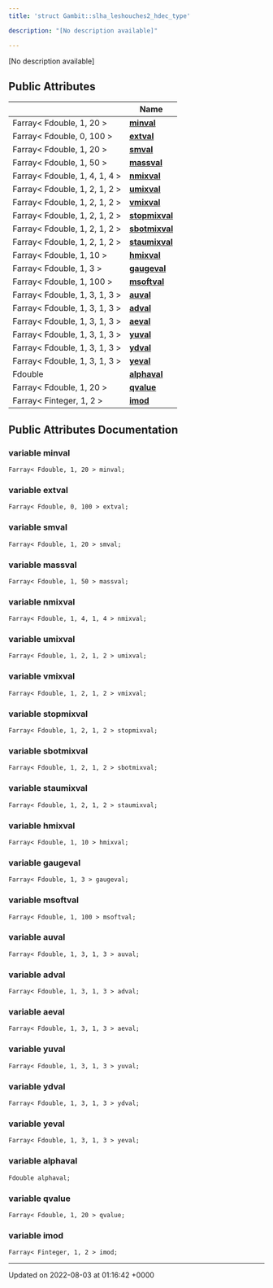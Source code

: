 ```yaml
---
title: 'struct Gambit::slha_leshouches2_hdec_type'

description: "[No description available]"

---
```









[No description available]

## Public Attributes

|                | Name           |
| -------------- | -------------- |
| Farray< Fdouble, 1, 20 > | **[minval](/documentation/code/main/classes/structgambit_1_1slha__leshouches2__hdec__type/#variable-minval)**  |
| Farray< Fdouble, 0, 100 > | **[extval](/documentation/code/main/classes/structgambit_1_1slha__leshouches2__hdec__type/#variable-extval)**  |
| Farray< Fdouble, 1, 20 > | **[smval](/documentation/code/main/classes/structgambit_1_1slha__leshouches2__hdec__type/#variable-smval)**  |
| Farray< Fdouble, 1, 50 > | **[massval](/documentation/code/main/classes/structgambit_1_1slha__leshouches2__hdec__type/#variable-massval)**  |
| Farray< Fdouble, 1, 4, 1, 4 > | **[nmixval](/documentation/code/main/classes/structgambit_1_1slha__leshouches2__hdec__type/#variable-nmixval)**  |
| Farray< Fdouble, 1, 2, 1, 2 > | **[umixval](/documentation/code/main/classes/structgambit_1_1slha__leshouches2__hdec__type/#variable-umixval)**  |
| Farray< Fdouble, 1, 2, 1, 2 > | **[vmixval](/documentation/code/main/classes/structgambit_1_1slha__leshouches2__hdec__type/#variable-vmixval)**  |
| Farray< Fdouble, 1, 2, 1, 2 > | **[stopmixval](/documentation/code/main/classes/structgambit_1_1slha__leshouches2__hdec__type/#variable-stopmixval)**  |
| Farray< Fdouble, 1, 2, 1, 2 > | **[sbotmixval](/documentation/code/main/classes/structgambit_1_1slha__leshouches2__hdec__type/#variable-sbotmixval)**  |
| Farray< Fdouble, 1, 2, 1, 2 > | **[staumixval](/documentation/code/main/classes/structgambit_1_1slha__leshouches2__hdec__type/#variable-staumixval)**  |
| Farray< Fdouble, 1, 10 > | **[hmixval](/documentation/code/main/classes/structgambit_1_1slha__leshouches2__hdec__type/#variable-hmixval)**  |
| Farray< Fdouble, 1, 3 > | **[gaugeval](/documentation/code/main/classes/structgambit_1_1slha__leshouches2__hdec__type/#variable-gaugeval)**  |
| Farray< Fdouble, 1, 100 > | **[msoftval](/documentation/code/main/classes/structgambit_1_1slha__leshouches2__hdec__type/#variable-msoftval)**  |
| Farray< Fdouble, 1, 3, 1, 3 > | **[auval](/documentation/code/main/classes/structgambit_1_1slha__leshouches2__hdec__type/#variable-auval)**  |
| Farray< Fdouble, 1, 3, 1, 3 > | **[adval](/documentation/code/main/classes/structgambit_1_1slha__leshouches2__hdec__type/#variable-adval)**  |
| Farray< Fdouble, 1, 3, 1, 3 > | **[aeval](/documentation/code/main/classes/structgambit_1_1slha__leshouches2__hdec__type/#variable-aeval)**  |
| Farray< Fdouble, 1, 3, 1, 3 > | **[yuval](/documentation/code/main/classes/structgambit_1_1slha__leshouches2__hdec__type/#variable-yuval)**  |
| Farray< Fdouble, 1, 3, 1, 3 > | **[ydval](/documentation/code/main/classes/structgambit_1_1slha__leshouches2__hdec__type/#variable-ydval)**  |
| Farray< Fdouble, 1, 3, 1, 3 > | **[yeval](/documentation/code/main/classes/structgambit_1_1slha__leshouches2__hdec__type/#variable-yeval)**  |
| Fdouble | **[alphaval](/documentation/code/main/classes/structgambit_1_1slha__leshouches2__hdec__type/#variable-alphaval)**  |
| Farray< Fdouble, 1, 20 > | **[qvalue](/documentation/code/main/classes/structgambit_1_1slha__leshouches2__hdec__type/#variable-qvalue)**  |
| Farray< Finteger, 1, 2 > | **[imod](/documentation/code/main/classes/structgambit_1_1slha__leshouches2__hdec__type/#variable-imod)**  |

## Public Attributes Documentation

### variable minval

```
Farray< Fdouble, 1, 20 > minval;
```


### variable extval

```
Farray< Fdouble, 0, 100 > extval;
```


### variable smval

```
Farray< Fdouble, 1, 20 > smval;
```


### variable massval

```
Farray< Fdouble, 1, 50 > massval;
```


### variable nmixval

```
Farray< Fdouble, 1, 4, 1, 4 > nmixval;
```


### variable umixval

```
Farray< Fdouble, 1, 2, 1, 2 > umixval;
```


### variable vmixval

```
Farray< Fdouble, 1, 2, 1, 2 > vmixval;
```


### variable stopmixval

```
Farray< Fdouble, 1, 2, 1, 2 > stopmixval;
```


### variable sbotmixval

```
Farray< Fdouble, 1, 2, 1, 2 > sbotmixval;
```


### variable staumixval

```
Farray< Fdouble, 1, 2, 1, 2 > staumixval;
```


### variable hmixval

```
Farray< Fdouble, 1, 10 > hmixval;
```


### variable gaugeval

```
Farray< Fdouble, 1, 3 > gaugeval;
```


### variable msoftval

```
Farray< Fdouble, 1, 100 > msoftval;
```


### variable auval

```
Farray< Fdouble, 1, 3, 1, 3 > auval;
```


### variable adval

```
Farray< Fdouble, 1, 3, 1, 3 > adval;
```


### variable aeval

```
Farray< Fdouble, 1, 3, 1, 3 > aeval;
```


### variable yuval

```
Farray< Fdouble, 1, 3, 1, 3 > yuval;
```


### variable ydval

```
Farray< Fdouble, 1, 3, 1, 3 > ydval;
```


### variable yeval

```
Farray< Fdouble, 1, 3, 1, 3 > yeval;
```


### variable alphaval

```
Fdouble alphaval;
```


### variable qvalue

```
Farray< Fdouble, 1, 20 > qvalue;
```


### variable imod

```
Farray< Finteger, 1, 2 > imod;
```


-------------------------------

Updated on 2022-08-03 at 01:16:42 +0000